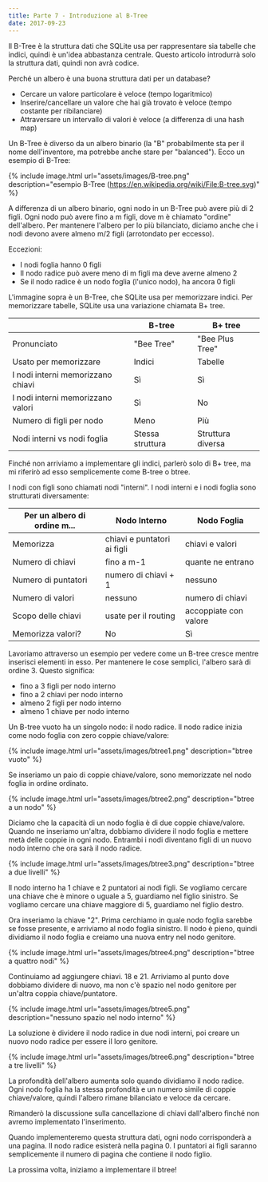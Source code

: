 ```yaml
---
title: Parte 7 - Introduzione al B-Tree
date: 2017-09-23
---
```


Il B-Tree è la struttura dati che SQLite usa per rappresentare sia tabelle che indici, quindi è un'idea abbastanza centrale. Questo articolo introdurrà solo la struttura dati, quindi non avrà codice.

Perché un albero è una buona struttura dati per un database?

- Cercare un valore particolare è veloce (tempo logaritmico)
- Inserire/cancellare un valore che hai già trovato è veloce (tempo costante per ribilanciare)
- Attraversare un intervallo di valori è veloce (a differenza di una hash map)

Un B-Tree è diverso da un albero binario (la "B" probabilmente sta per il nome dell'inventore, ma potrebbe anche stare per "balanced"). Ecco un esempio di B-Tree:

{% include image.html url="assets/images/B-tree.png" description="esempio B-Tree (https://en.wikipedia.org/wiki/File:B-tree.svg)" %}

A differenza di un albero binario, ogni nodo in un B-Tree può avere più di 2 figli. Ogni nodo può avere fino a m figli, dove m è chiamato "ordine" dell'albero. Per mantenere l'albero per lo più bilanciato, diciamo anche che i nodi devono avere almeno m/2 figli (arrotondato per eccesso).

Eccezioni:
- I nodi foglia hanno 0 figli
- Il nodo radice può avere meno di m figli ma deve averne almeno 2
- Se il nodo radice è un nodo foglia (l'unico nodo), ha ancora 0 figli

L'immagine sopra è un B-Tree, che SQLite usa per memorizzare indici. Per memorizzare tabelle, SQLite usa una variazione chiamata B+ tree.

|                               | B-tree         | B+ tree             |
|-------------------------------|----------------|---------------------|
| Pronunciato                   | "Bee Tree"     | "Bee Plus Tree"     |
| Usato per memorizzare         | Indici         | Tabelle             |
| I nodi interni memorizzano chiavi | Sì            | Sì                 |
| I nodi interni memorizzano valori | Sì            | No                 |
| Numero di figli per nodo      | Meno           | Più                 |
| Nodi interni vs nodi foglia   | Stessa struttura | Struttura diversa |

Finché non arriviamo a implementare gli indici, parlerò solo di B+ tree, ma mi riferirò ad esso semplicemente come B-tree o btree.

I nodi con figli sono chiamati nodi "interni". I nodi interni e i nodi foglia sono strutturati diversamente:

| Per un albero di ordine m... | Nodo Interno                 | Nodo Foglia         |
|------------------------------|------------------------------|---------------------|
| Memorizza                    | chiavi e puntatori ai figli | chiavi e valori     |
| Numero di chiavi             | fino a m-1                   | quante ne entrano   |
| Numero di puntatori          | numero di chiavi + 1         | nessuno             |
| Numero di valori             | nessuno                      | numero di chiavi    |
| Scopo delle chiavi           | usate per il routing         | accoppiate con valore |
| Memorizza valori?            | No                           | Sì                 |

Lavoriamo attraverso un esempio per vedere come un B-tree cresce mentre inserisci elementi in esso. Per mantenere le cose semplici, l'albero sarà di ordine 3. Questo significa:

- fino a 3 figli per nodo interno
- fino a 2 chiavi per nodo interno
- almeno 2 figli per nodo interno
- almeno 1 chiave per nodo interno

Un B-tree vuoto ha un singolo nodo: il nodo radice. Il nodo radice inizia come nodo foglia con zero coppie chiave/valore:

{% include image.html url="assets/images/btree1.png" description="btree vuoto" %}

Se inseriamo un paio di coppie chiave/valore, sono memorizzate nel nodo foglia in ordine ordinato.

{% include image.html url="assets/images/btree2.png" description="btree a un nodo" %}

Diciamo che la capacità di un nodo foglia è di due coppie chiave/valore. Quando ne inseriamo un'altra, dobbiamo dividere il nodo foglia e mettere metà delle coppie in ogni nodo. Entrambi i nodi diventano figli di un nuovo nodo interno che ora sarà il nodo radice.

{% include image.html url="assets/images/btree3.png" description="btree a due livelli" %}

Il nodo interno ha 1 chiave e 2 puntatori ai nodi figli. Se vogliamo cercare una chiave che è minore o uguale a 5, guardiamo nel figlio sinistro. Se vogliamo cercare una chiave maggiore di 5, guardiamo nel figlio destro.

Ora inseriamo la chiave "2". Prima cerchiamo in quale nodo foglia sarebbe se fosse presente, e arriviamo al nodo foglia sinistro. Il nodo è pieno, quindi dividiamo il nodo foglia e creiamo una nuova entry nel nodo genitore.

{% include image.html url="assets/images/btree4.png" description="btree a quattro nodi" %}

Continuiamo ad aggiungere chiavi. 18 e 21. Arriviamo al punto dove dobbiamo dividere di nuovo, ma non c'è spazio nel nodo genitore per un'altra coppia chiave/puntatore.

{% include image.html url="assets/images/btree5.png" description="nessuno spazio nel nodo interno" %}

La soluzione è dividere il nodo radice in due nodi interni, poi creare un nuovo nodo radice per essere il loro genitore.

{% include image.html url="assets/images/btree6.png" description="btree a tre livelli" %}

La profondità dell'albero aumenta solo quando dividiamo il nodo radice. Ogni nodo foglia ha la stessa profondità e un numero simile di coppie chiave/valore, quindi l'albero rimane bilanciato e veloce da cercare.

Rimanderò la discussione sulla cancellazione di chiavi dall'albero finché non avremo implementato l'inserimento.

Quando implementeremo questa struttura dati, ogni nodo corrisponderà a una pagina. Il nodo radice esisterà nella pagina 0. I puntatori ai figli saranno semplicemente il numero di pagina che contiene il nodo figlio.

La prossima volta, iniziamo a implementare il btree!
